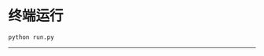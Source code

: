 # 终端运行

```shell
python run.py
```
*********************************************************************************************************************************************************************************************************************************************************************************************************************************************************************************************************************************************************************************************************************************************************************************************************************************************************************************************************************************************************************************************************************************************************************************************